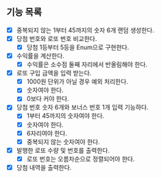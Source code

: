 ## 기능 목록

- [x] 중복되지 않는 1부터 45까지의 숫자 6개 랜덤 생성한다.
- [x] 당첨 번호와 로또 번호 비교한다.
    - [x] 당첨 1등부터 5등을 Enum으로 구현한다. 
- [x] 수익률을 계산한다.
  - [x] 수익률은 소수점 둘째 자리에서 반올림해야 한다.

- [x] 로또 구입 금액을 입력 받는다.
    - [x] 1000원 단위가 아닐 경우 예외 처리한다.
    - [x] 숫자여야 한다.
    - [x] 0보다 커야 한다.
- [x] 당첨 번호 숫자 6개와 보너스 번호 1개 입력 기능하다.
  - [x] 1부터 45까지의 숫자여야 한다.
  - [x] 숫자여야 한다.
  - [x] 6자리여야 한다.
  - [x] 중복되지 않는 숫자여야 한다.
- [x] 발행한 로또 수량 및 번호를 출력한다.
  - [x] 로또 번호는 오름차순으로 정렬되어야 한다.
- [x] 당첨 내역을 출력한다.